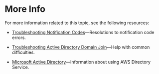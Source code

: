 # More Info<a name="active-directory-more-info"></a>

For more information related to this topic, see the following resources:

+ [Troubleshooting Notification Codes](troubleshooting-notification-codes.md)—Resolutions to notification code errors\.

+ [Troubleshooting Active Directory Domain Join](troubleshooting-active-directory.md)—Help with common difficulties\.

+ [Microsoft Active Directory](http://docs.aws.amazon.com/directoryservice/latest/admin-guide/directory_microsoft_ad.html)—Information about using AWS Directory Service\.